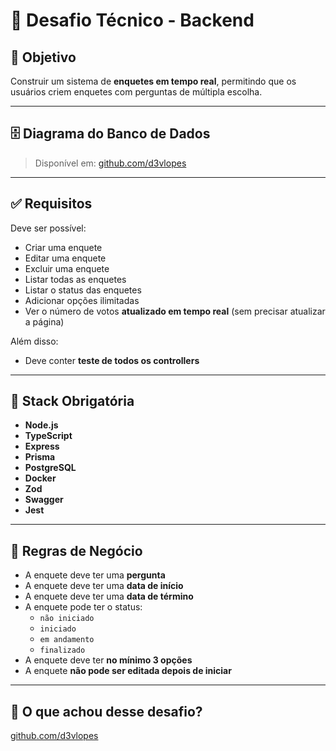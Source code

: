 # 🧠 Desafio Técnico - Backend

## 🎯 Objetivo

Construir um sistema de **enquetes em tempo real**, permitindo que os usuários criem enquetes com perguntas de múltipla escolha.

---

## 🗄️ Diagrama do Banco de Dados

> Disponível em: [github.com/d3vlopes](https://github.com/d3vlopes)

---

## ✅ Requisitos

Deve ser possível:
- Criar uma enquete  
- Editar uma enquete  
- Excluir uma enquete  
- Listar todas as enquetes  
- Listar o status das enquetes  
- Adicionar opções ilimitadas  
- Ver o número de votos **atualizado em tempo real** (sem precisar atualizar a página)

Além disso:
- Deve conter **teste de todos os controllers**

---

## 🧰 Stack Obrigatória

- **Node.js**  
- **TypeScript**  
- **Express**  
- **Prisma**  
- **PostgreSQL**  
- **Docker**  
- **Zod**  
- **Swagger**  
- **Jest**

---

## 🧩 Regras de Negócio

- A enquete deve ter uma **pergunta**  
- A enquete deve ter uma **data de início**  
- A enquete deve ter uma **data de término**  
- A enquete pode ter o status:  
  - `não iniciado`  
  - `iniciado`  
  - `em andamento`  
  - `finalizado`  
- A enquete deve ter **no mínimo 3 opções**  
- A enquete **não pode ser editada depois de iniciar**

---

## 💬 O que achou desse desafio?

[github.com/d3vlopes](https://github.com/d3vlopes)
